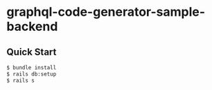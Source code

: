 # graphql-code-generator-sample-backend

## Quick Start

```sh
$ bundle install
$ rails db:setup
$ rails s
```

